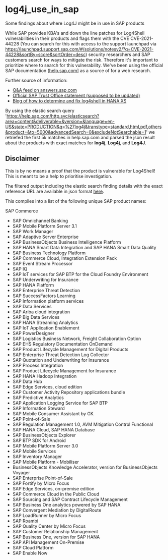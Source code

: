# log4j_use_in_sap
Some findings about where Log4J might be in use in SAP products

While SAP provides KBA's and down the line patches for Log4Shell vulnerabilities in their products and flags them with the CVE CVE-2021-44228 (You can search for this with access to the support launchpad via https://launchpad.support.sap.com/#/solutions/notesv2/?q=CVE-2021-44228&sortBy=score&sortOrder=desc) security researchers and SAP customers search for ways to mitigate the risk.
Therefore it's important to prioritize where to search for this vulnerability. 
We've been using the official SAP documentation ([help.sap.com](https://help.sap.com)] as a source of for a web research.

Further source of information:
- [Q&A feed on answers.sap.com](https://answers.sap.com/questions/13547385/sap-and-log4j.html)
- [Official SAP Trust Office statement (supposed to be updated)](https://support.sap.com/content/dam/support/en_us/library/ssp/my-support/trust-center/sap-tc-01-5025.pdf)
- [Blog of how to determine and fix log4shell in HANA XS](https://blogs.sap.com/2021/12/14/hana-xsa-log4j-cve-2021-44228/) 

By using the elastic search query 'https://help.sap.com/http.svc/elasticsearch?area=content&deliverable=&version=&language=en-US&state=PRODUCTION&q=%27log4j&transtype=standard,html,pdf,others&product=&to=5000&advancedSearch=0&excludeNotSearchable=1' we retriefed the first 5k matches in help.sap.com and parsed the json result about the products with exact matches for __log4j__, __Log4j__, and __Log4J__. 

## Disclaimer
This is by no means a proof that the product is vulnerable for Log4Shell! This is meant to be a help to prioritise  investigation.

The filtered output including the elastic search finding details with the exact reference URL are available in json format [here](https://github.com/NO-MONKEY/log4j_use_in_sap/blob/main/log4j_sap_products.json).

This compiles into a list of the following unique SAP product names:

SAP Commerce
- SAP Omnichannel Banking
- SAP Mobile Platform Server 3.1
- SAP Work Manager
- SAP Adaptive Server Enterprise
- SAP BusinessObjects Business Intelligence Platform
- SAP HANA Smart Data Integration and SAP HANA Smart Data Quality
- SAP Business Technology Platform
- SAP Commerce Cloud, Integration Extension Pack
- SAP Event Stream Processor
- SAP IQ
- SAP IoT services for SAP BTP for the Cloud Foundry Environment
- SAP Underwriting for Insurance
- SAP HANA Platform
- SAP Enterprise Threat Detection
- SAP SuccessFactors Learning
- SAP Information platform services
- SAP Data Services
- SAP Ariba cloud integration
- SAP Big Data Services
- SAP HANA Streaming Analytics
- SAP IoT Application Enablement
- SAP PowerDesigner
- SAP Logistics Business Network, Freight Collaboration Option
- SAP EHS Regulatory Documentation OnDemand
- SAP Product Lifecycle Management for Digital Products
- SAP Enterprise Threat Detection Log Collector
- SAP Quotation and Underwriting for Insurance
- SAP Process Integration
- SAP Product Lifecycle Management for Insurance
- SAP HANA Hadoop Integration
- SAP Data Hub
- SAP Edge Services, cloud edition
- SAP Customer Activity Repository applications bundle
- SAP Predictive Analytics
- SAP Application Logging Service for SAP BTP
- SAP Information Steward
- SAP Mobile Consumer Assistant by GK
- SAP Point-of-Sale
- SAP Regulation Management 1.0, AVM Mitigation Control Functional
- SAP HANA Cloud, SAP HANA Database
- SAP BusinessObjects Explorer
- SAP BTP SDK for Android
- SAP Mobile Platform Server 3.0
- SAP Mobile Services
- SAP Inventory Manager
- SAP Mobile Platform - Mobiliser
- BusinessObjects Knowledge Accelerator, version for BusinessObjects Voyager
- SAP Enterprise Point-of-Sale
- SAP Fortify by Micro Focus
- SAP Edge Services, on-premise edition
- SAP Commerce Cloud in the Public Cloud
- SAP Sourcing and SAP Contract Lifecycle Management
- SAP Business One analytics powered by SAP HANA
- SAP Convergent Mediation by DigitalRoute
- SAP LoadRunner by Micro Focus
- SAP Roambi
- SAP Quality Center by Micro Focus
- SAP Customer Relationship Management
- SAP Business One, version for SAP HANA
- SAP API Management On-Premise
- SAP Cloud Platform
- SAP Enable Now
